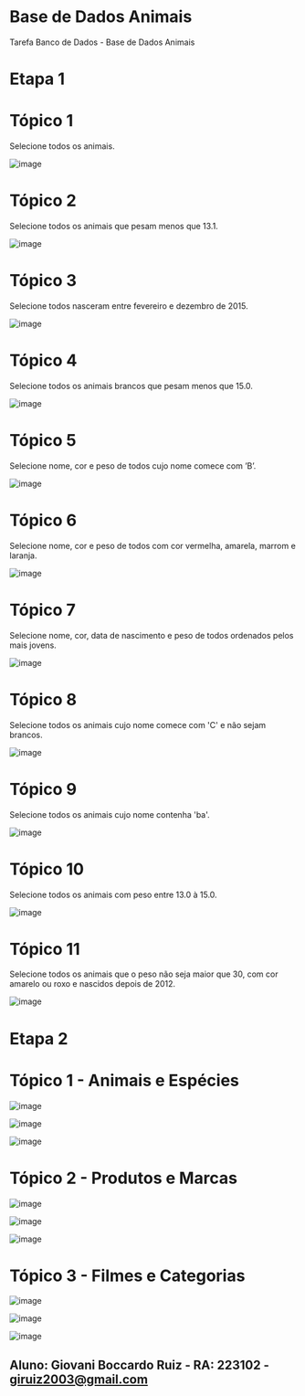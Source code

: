 # Base de Dados Animais
Tarefa Banco de Dados - Base de Dados Animais

# Etapa 1

# Tópico 1 
Selecione todos os animais.

![image](https://github.com/giovaniruiz03/Base-de-Dados-Animais/assets/145368122/ddc37908-b28a-4603-9e65-d86c4b6582b7)

# Tópico 2 
Selecione todos os animais que pesam menos que 13.1.

![image](https://github.com/giovaniruiz03/Base-de-Dados-Animais/assets/145368122/00265e56-7f2a-4735-b20e-496d6f096117)

# Tópico 3
Selecione todos nasceram entre fevereiro e dezembro de 2015.

![image](https://github.com/giovaniruiz03/Base-de-Dados-Animais/assets/145368122/e9ef58d2-bafc-467d-8bb4-4759896efb25)

# Tópico 4 
Selecione todos os animais brancos que pesam menos que 15.0.

![image](https://github.com/giovaniruiz03/Base-de-Dados-Animais/assets/145368122/6eea637f-554b-42d7-a8ad-863bb97f9259)

# Tópico 5 
Selecione nome, cor e peso de todos cujo nome comece com ’B’.

![image](https://github.com/giovaniruiz03/Base-de-Dados-Animais/assets/145368122/70d6023b-541e-4fa0-8dd6-36dc13bf8552)

# Tópico 6 
Selecione nome, cor e peso de todos com cor vermelha, amarela, marrom e laranja.

![image](https://github.com/giovaniruiz03/Base-de-Dados-Animais/assets/145368122/2ee376ec-0e77-4ac5-a3ff-f25c7835c438)

# Tópico 7 
Selecione nome, cor, data de nascimento e peso de todos ordenados pelos mais jovens.

![image](https://github.com/giovaniruiz03/Base-de-Dados-Animais/assets/145368122/4eeb6707-c013-4c39-806d-10a66323e98f)

# Tópico 8 
Selecione todos os animais cujo nome comece com 'C' e não sejam brancos.

![image](https://github.com/giovaniruiz03/Base-de-Dados-Animais/assets/145368122/a0011ff3-afa8-4422-af94-385285a864a1)

# Tópico 9 
Selecione todos os animais cujo nome contenha 'ba'.

![image](https://github.com/giovaniruiz03/Base-de-Dados-Animais/assets/145368122/0cef5687-f5da-4424-8d23-7d004fd2af9c)

# Tópico 10 
Selecione todos os animais com peso entre 13.0 à 15.0.

![image](https://github.com/giovaniruiz03/Base-de-Dados-Animais/assets/145368122/1f3bb1d7-9aec-4168-9171-a896012739cc)

# Tópico 11 
Selecione todos os animais que o peso não seja maior que 30, com cor amarelo ou roxo e nascidos depois de 2012.

![image](https://github.com/giovaniruiz03/Base-de-Dados-Animais/assets/145368122/54d0be24-c599-4504-828d-69d7576871f7)

# Etapa 2

# Tópico 1 - Animais e Espécies

![image](https://github.com/giovaniruiz03/Base-de-Dados-Animais/assets/145368122/774f67b7-59a9-47f2-89de-04f51e079366)

![image](https://github.com/giovaniruiz03/Base-de-Dados-Animais/assets/145368122/856467ac-a0f3-4418-a7c6-8b8d6eece6c0)

![image](https://github.com/giovaniruiz03/Base-de-Dados-Animais/assets/145368122/a7610926-a65f-43de-9778-66d9f6041930)

# Tópico 2 - Produtos e Marcas

![image](https://github.com/giovaniruiz03/Base-de-Dados-Animais/assets/145368122/367f1c2a-cc03-491b-b1f1-72593f3e01b9)

![image](https://github.com/giovaniruiz03/Base-de-Dados-Animais/assets/145368122/e995946e-6ec6-43ea-829b-b604799a0bda)

![image](https://github.com/giovaniruiz03/Base-de-Dados-Animais/assets/145368122/c01e576e-4efd-4c04-bc3a-ff475ba696f6)

# Tópico 3 - Filmes e Categorias

![image](https://github.com/giovaniruiz03/Base-de-Dados-Animais/assets/145368122/dd1d6b13-3eca-49fe-bdff-944b527feff3)

![image](https://github.com/giovaniruiz03/Base-de-Dados-Animais/assets/145368122/e98002fc-a98c-455c-a81c-bb97620c2322)

![image](https://github.com/giovaniruiz03/Base-de-Dados-Animais/assets/145368122/d5a3c8fc-eb14-4a26-85b0-625b05b8e267)



## Aluno: Giovani Boccardo Ruiz - RA: 223102 - giruiz2003@gmail.com 












